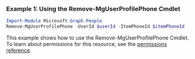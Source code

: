 ### Example 1: Using the Remove-MgUserProfilePhone Cmdlet
```powershell
Import-Module Microsoft.Graph.People
Remove-MgUserProfilePhone -UserId $userId -ItemPhoneId $itemPhoneId
```
This example shows how to use the Remove-MgUserProfilePhone Cmdlet.
To learn about permissions for this resource, see the [permissions reference](/graph/permissions-reference).
